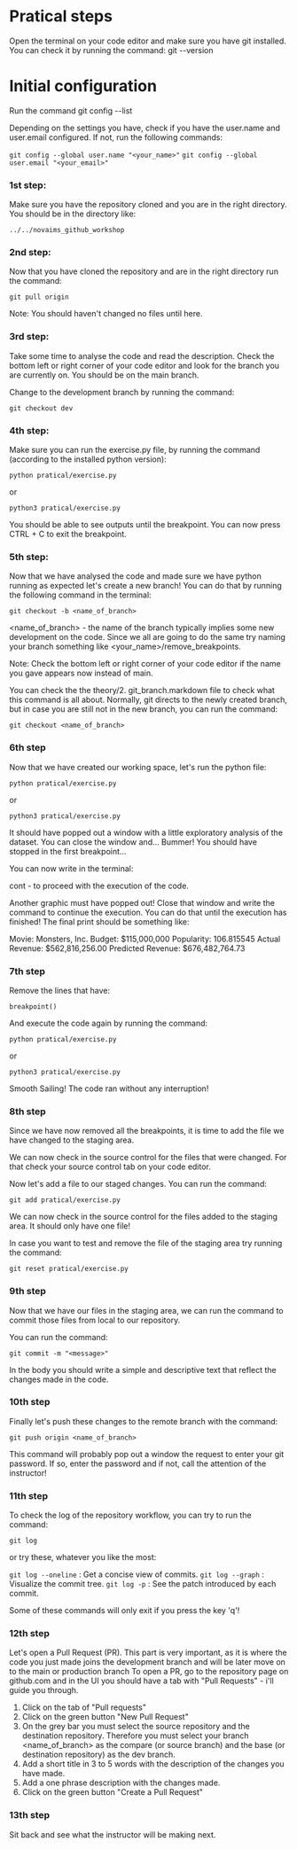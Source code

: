 # Pratical steps

Open the terminal on your code editor and make sure you have git installed.
You can check it by running the command:
git --version


# Initial configuration
Run the command
git config --list

Depending on the settings you have, check if you have the user.name and user.email configured.
If not, run the following commands:

`git config --global user.name "<your_name>"`
`git config --global user.email "<your_email>"`


### 1st step:
Make sure you have the repository cloned and you are in the right directory.
You should be in the directory like:

 `../../novaims_github_workshop`


### 2nd step:
Now that you have cloned the repository and are in the right directory run the command:

`git pull origin`

Note: You should haven't changed no files until here.


### 3rd step:
Take some time to analyse the code and read the description.
Check the bottom left or right corner of your code editor and look for the branch you are currently on.
You should be on the main branch.

Change to the development branch by running the command:

`git checkout dev`


### 4th step:
Make sure you can run the exercise.py file, by running the command (according to the installed python version):

`python pratical/exercise.py`

or

`python3 pratical/exercise.py`

You should be able to see outputs until the breakpoint. You can now press CTRL + C to exit the breakpoint.


### 5th step:
Now that we have analysed the code and made sure we have python running as expected let's create a new branch!
You can do that by running the following command in the terminal:

`git checkout -b <name_of_branch>`

<name_of_branch> - the name of the branch typically implies some new development on the code.
Since we all are going to do the same try naming your branch something like <your_name>/remove_breakpoints.

Note: Check the bottom left or right corner of your code editor if the name you gave appears now instead of main.

You can check the the theory/2. git_branch.markdown file to check what this command is all about.
Normally, git directs to the newly created branch, but in case you are still not in the new branch, 
you can run the command:

`git checkout <name_of_branch>`


### 6th step
Now that we have created our working space, let's run the python file:

`python pratical/exercise.py`

or

`python3 pratical/exercise.py`

It should have popped out a window with a little exploratory analysis of the dataset.
You can close the window and...
Bummer! You should have stopped in the first breakpoint...

You can now write in the terminal:

cont - to proceed with the execution of the code.

Another graphic must have popped out! Close that window and write the command to continue the execution.
You can do that until the execution has finished!
The final print should be something like:

Movie: Monsters, Inc.
  Budget: $115,000,000
  Popularity: 106.815545
  Actual Revenue: $562,816,256.00
  Predicted Revenue: $676,482,764.73


### 7th step
Remove the lines that have:

`breakpoint()`


And execute the code again by running the command:

`python pratical/exercise.py`

or

`python3 pratical/exercise.py`

Smooth Sailing! The code ran without any interruption!


### 8th step
Since we have now removed all the breakpoints, it is time to add the file we have changed to the staging area.

We can now check in the source control for the files that were changed. For that check your source control tab on your code editor.

Now let's add a file to our staged changes. You can run the command:

`git add pratical/exercise.py`

We can now check in the source control for the files added to the staging area. It should only have one file!

In case you want to test and remove the file of the staging area try running the command: 

`git reset pratical/exercise.py`


### 9th step
Now that we have our files in the staging area, we can run the command to commit those files from local to our repository.

You can run the command:

`git commit -m "<message>"`

In the <message> body you should write a simple and descriptive text that reflect the changes made in the code.

### 10th step
Finally let's push these changes to the remote branch with the command:

`git push origin <name_of_branch>`

This command will probably pop out a window the request to enter your git password. If so, enter the password and if not, call the attention of the instructor!

### 11th step

To check the log of the repository workflow, you can try to run the command:

`git log`


or try these, whatever you like the most:

`git log --oneline` : Get a concise view of commits.
`git log --graph` : Visualize the commit tree.
`git log -p` : See the patch introduced by each commit.


Some of these commands will only exit if you press the key 'q'!


### 12th step
Let's open a Pull Request (PR). This part is very important, as it is where the code you just made joins the development branch and will be later move on to the main or production branch
To open a PR, go to the repository page on github.com and in the UI you should have a tab with "Pull Requests" - i'll guide you through.

1) Click on the tab of "Pull requests"
2) Click on the green button "New Pull Request"
3) On the grey bar you must select the source repository and the destination repository.
    Therefore you must select your branch <name_of_branch> as the compare (or source branch) 
    and the base (or destination repository) as the dev branch.
4) Add a short title in 3 to 5 words with the description of the changes you have made.
5) Add a one phrase description with the changes made.
6) Click on the green button "Create a Pull Request"


### 13th step 
Sit back and see what the instructor will be making next.

